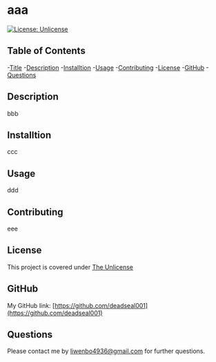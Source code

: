 # aaa
[![License: Unlicense](https://img.shields.io/badge/license-Unlicense-blue.svg)](http://unlicense.org/)
## Table of Contents
  
  -[Title](#Title)
  -[Description](#Description)
  -[Installtion](#Installtion)
  -[Usage](#Usage)
  -[Contributing](#Contributing)
  -[License](#License)
  -[GitHub](#GitHub)
  -[Questions](#Questions)
  
  
## Description
bbb


## Installtion
ccc


## Usage
ddd


## Contributing
eee


## License
This project is covered under [The Unlicense](http://unlicense.org/)


## GitHub
My GitHub link: [https://github.com/deadseal001](https://github.com/deadseal001)         


## Questions
Please contact me by [liwenbo4936@gmail.com](mailto:liwenbo4936@gmail.com) for further questions. 



  
